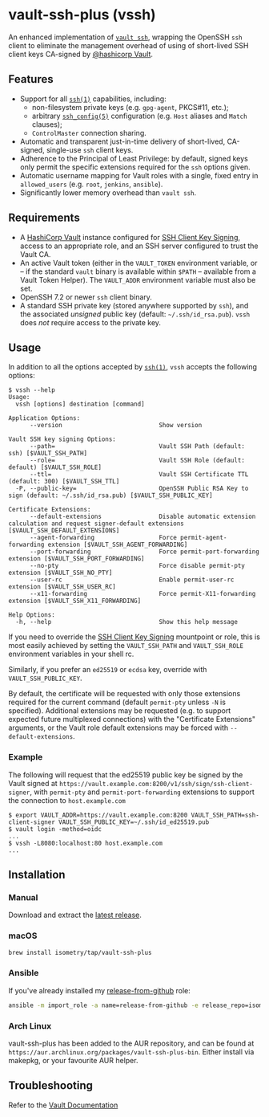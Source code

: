 # vault-ssh-plus (vssh)

An enhanced implementation of [`vault ssh`](https://www.vaultproject.io/docs/commands/ssh), wrapping the OpenSSH `ssh` client to eliminate the management overhead of using of short-lived SSH client keys CA-signed by [@hashicorp Vault](https://www.vaultproject.io/).

## Features

* Support for all [`ssh(1)`](https://man.openbsd.org/ssh.1) capabilities, including:
  * non-filesystem private keys (e.g. `gpg-agent`, PKCS#11, etc.);
  * arbitrary [`ssh_config(5)`](https://man.openbsd.org/ssh_config.5) configuration (e.g. `Host` aliases and `Match` clauses);
  * `ControlMaster` connection sharing.
* Automatic and transparent just-in-time delivery of short-lived, CA-signed, single-use `ssh` client keys.
* Adherence to the Principal of Least Privilege: by default, signed keys only permit the specific extensions required for the `ssh` options given.
* Automatic username mapping for Vault roles with a single, fixed entry in `allowed_users` (e.g. `root`, `jenkins`, `ansible`).
* Significantly lower memory overhead than `vault ssh`.

## Requirements

* A [HashiCorp Vault](https://www.vaultproject.io/) instance configured for [SSH Client Key Signing](https://www.vaultproject.io/docs/secrets/ssh/signed-ssh-certificates.html#client-key-signing), access to an appropriate role, and an SSH server configured to trust the Vault CA.
* An active Vault token (either in the `VAULT_TOKEN` environment variable, or – if the standard `vault` binary is available within `$PATH` – available from a Vault Token Helper). The `VAULT_ADDR` environment variable must also be set.
* OpenSSH 7.2 or newer `ssh` client binary.
* A standard SSH private key (stored anywhere supported by `ssh`), and the associated *unsigned* public key (default: `~/.ssh/id_rsa.pub`). `vssh` does *not* require access to the private key.

## Usage

In addition to all the options accepted by [`ssh(1)`](https://man.openbsd.org/ssh.1), `vssh` accepts the following options:

```console
$ vssh --help
Usage:
  vssh [options] destination [command]

Application Options:
      --version                           Show version

Vault SSH key signing Options:
      --path=                             Vault SSH Path (default: ssh) [$VAULT_SSH_PATH]
      --role=                             Vault SSH Role (default: default) [$VAULT_SSH_ROLE]
      --ttl=                              Vault SSH Certificate TTL (default: 300) [$VAULT_SSH_TTL]
  -P, --public-key=                       OpenSSH Public RSA Key to sign (default: ~/.ssh/id_rsa.pub) [$VAULT_SSH_PUBLIC_KEY]

Certificate Extensions:
      --default-extensions                Disable automatic extension calculation and request signer-default extensions [$VAULT_SSH_DEFAULT_EXTENSIONS]
      --agent-forwarding                  Force permit-agent-forwarding extension [$VAULT_SSH_AGENT_FORWARDING]
      --port-forwarding                   Force permit-port-forwarding extension [$VAULT_SSH_PORT_FORWARDING]
      --no-pty                            Force disable permit-pty extension [$VAULT_SSH_NO_PTY]
      --user-rc                           Enable permit-user-rc extension [$VAULT_SSH_USER_RC]
      --x11-forwarding                    Force permit-X11-forwarding extension [$VAULT_SSH_X11_FORWARDING]

Help Options:
  -h, --help                              Show this help message
```

If you need to override the [SSH Client Key Signing](https://www.vaultproject.io/docs/secrets/ssh/signed-ssh-certificates.html#client-key-signing) mountpoint or role, this is most easily achieved by setting the `VAULT_SSH_PATH` and `VAULT_SSH_ROLE` environment variables in your shell rc.

Similarly, if you prefer an `ed25519` or `ecdsa` key, override with `VAULT_SSH_PUBLIC_KEY`.

By default, the certificate will be requested with only those extensions required for the current command (default `permit-pty` unless `-N` is specified). Additional extensions may be requested (e.g. to support expected future multiplexed connections) with the "Certificate Extensions" arguments, or the Vault role default extensions may be forced with `--default-extensions`.

### Example

The following will request that the ed25519 public key be signed by the Vault signed at `https://vault.example.com:8200/v1/ssh/sign/ssh-client-signer`, with `permit-pty` and `permit-port-forwarding` extensions to support the connection to `host.example.com`

```console
$ export VAULT_ADDR=https://vault.example.com:8200 VAULT_SSH_PATH=ssh-client-signer VAULT_SSH_PUBLIC_KEY=~/.ssh/id_ed25519.pub
$ vault login -method=oidc
...
$ vssh -L8080:localhost:80 host.example.com
...
```

## Installation

### Manual

Download and extract the [latest release](https://github.com/isometry/vault-ssh-plus/releases/latest).

### macOS

```sh
brew install isometry/tap/vault-ssh-plus
```

### Ansible

If you've already installed my [release-from-github](https://github.com/isometry/ansible-role-release-from-github) role:

```sh
ansible -m import_role -a name=release-from-github -e release_repo=isometry/vault-ssh-plus -e release_hashicorp_style=yes localhost
```

### Arch Linux

vault-ssh-plus has been added to the AUR repository, and can be found at `https://aur.archlinux.org/packages/vault-ssh-plus-bin`. 
Either install via makepkg, or your favourite AUR helper.

## Troubleshooting

Refer to the [Vault Documentation](https://www.vaultproject.io/docs/secrets/ssh/signed-ssh-certificates.html#troubleshooting)
